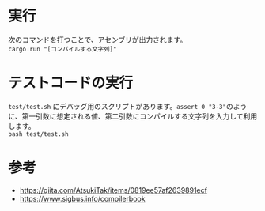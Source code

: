 # 実行
次のコマンドを打つことで、アセンブリが出力されます。<br>
`cargo run "[コンパイルする文字列]"`

# テストコードの実行
`test/test.sh` にデバッグ用のスクリプトがあります。`assert 0 "3-3"`のように、第一引数に想定される値、第二引数にコンパイルする文字列を入力して利用します。<br>
`bash test/test.sh`

# 参考
- https://qiita.com/AtsukiTak/items/0819ee57af2639891ecf
- https://www.sigbus.info/compilerbook
